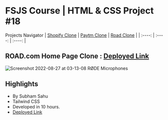 # FSJS Course | HTML & CSS Project #18

Projects Navigator
| [Shopify Clone](https://github.com/sub1120/shopify-clone) | [Paytm Clone](https://github.com/sub1120/paytm-clone)  | [Road Clone](https://github.com/sub1120/road-clone) |
| :----: | :----: | :----: | 

## ROAD.com Home Page Clone : [Deployed Link](https://grand-tanuki-322ad1.netlify.app/)
![Screenshot 2022-08-27 at 03-13-08 RØDE Microphones](https://user-images.githubusercontent.com/43786036/186994819-8cef294b-7c98-453a-a7e0-10d2fcb19b91.png)

## Highlights
- By Subham Sahu
- Tailwind CSS
- Developed in 10 hours.
- [Deployed Link](https://grand-tanuki-322ad1.netlify.app/)
